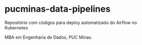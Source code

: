 # pucminas-data-pipelines

Repositório com códigos para deploy automatizado do Airflow no Kubernetes

MBA em Engenharia de Dados, PUC Minas.